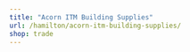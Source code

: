 ```yaml
---
title: "Acorn ITM Building Supplies"
url: /hamilton/acorn-itm-building-supplies/
shop: trade
---
```

